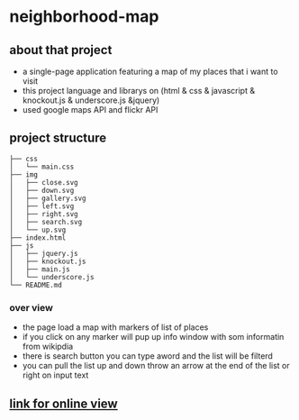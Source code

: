 # neighborhood-map 
## about that project 
- a single-page application featuring a map of my places that i want to visit 
- this project language and librarys on (html & css & javascript & knockout.js & underscore.js &jquery)
- used google maps API and flickr API
## project structure 
```
├── css
│   └── main.css
├── img
│   ├── close.svg
│   ├── down.svg
│   ├── gallery.svg
│   ├── left.svg
│   ├── right.svg
│   ├── search.svg
│   └── up.svg
├── index.html
├── js
│   ├── jquery.js
│   ├── knockout.js
│   ├── main.js
│   └── underscore.js
└── README.md
```
### over view 

- the page load a map with markers of list of places
- if you click on any marker will pup up info window with som informatin from wikipdia
- there is search button you can type aword and the list will be filterd 
- you can pull the list up and down throw an arrow at the end of the list or right on input text

## [link for online view ](https://engmohy90.github.io/neighborhood-map/)
